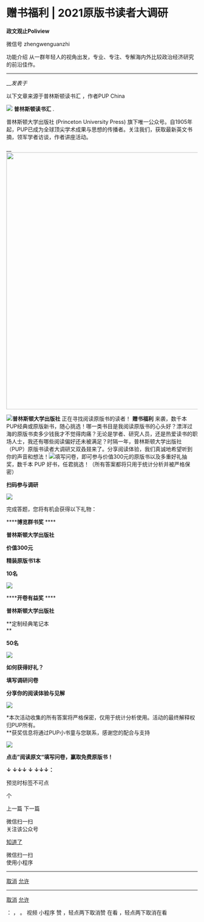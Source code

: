 

#  赠书福利 | 2021原版书读者大调研



**政文观止Poliview** 

微信号 zhengwenguanzhi

功能介绍 从一群年轻人的视角出发，专业、专注、专解海内外比较政治经济研究的前沿佳作。

____

___发表于_


以下文章来源于普林斯顿读书汇 ，作者PUP China

![](/images/134/2.png) **普林斯顿读书汇** .

普林斯顿大学出版社 (Princeton University Press)
旗下唯一公众号。自1905年起，PUP已成为全球顶尖学术成果与思想的传播者。关注我们，获取最新英文书摘，领军学者访谈，作者讲座活动。

__<img src='/images/134/3.jpeg' width='677px' />

  

![](/images/134/4.jpeg)**普林斯顿大学出版社** 正在寻找阅读原版书的读者！ **赠书福利**
来袭，数千本PUP经典或原版新书，随心挑选！哪一类书目是我阅读原版书的心头好？漂洋过海的原版书卖多少钱我才不觉得肉痛？无论是学者、研究人员，还是热爱读书的职场人士，我还有哪些阅读偏好还未被满足？时隔一年，普林斯顿大学出版社（PUP）原版书读者大调研又双叒叕来了。分享阅读体验，我们真诚地希望听到你的声音和想法！![](/images/134/5.png)填写问卷，即可参与价值300元的原版书以及多重好礼抽奖，数千本
PUP 好书，任君挑选！（所有答案都将只用于统计分析并被严格保密）

 **扫码参与调研**

![](/images/134/6.jpeg)

完成答题，您将有机会获得以下礼物：  

 ******博览群书奖** ****

**普林斯顿大学出版社**

 **价值300元**

 **精装原版书1本**

 **10名**

![](/images/134/7.png)

  

 ******开卷有益奖** ****

  

**普林斯顿大学出版社**

 **定制经典笔记本  
**

 **50名**

![](/images/134/8.jpeg)

 **如何获得好礼？**

 **填写调研问卷**

 **分享你的阅读体验与见解**

![](/images/134/9.jpeg)

  

*本次活动收集的所有答案将严格保密，仅用于统计分析使用。活动的最终解释权归PUP所有。  
**获奖信息将通过PUP小书童与您联系，感谢您的配合与支持  

  

![](/images/134/10.png)  

  

 **点击”阅读原文“填写问卷，赢取免费原版书！**

 **↓ ↓↓↓ **↓ ↓↓↓：****

  

  

预览时标签不可点



个

上一篇 下一篇



微信扫一扫  
关注该公众号

[知道了](javascript:;)

 微信扫一扫  
使用小程序

****

[取消](javascript:void\(0\);) [允许](javascript:void\(0\);)

****

[取消](javascript:void\(0\);) [允许](javascript:void\(0\);)

： ， 。 视频 小程序 赞 ，轻点两下取消赞 在看 ，轻点两下取消在看

